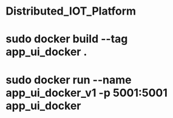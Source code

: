 # Distributed_IOT_Platform

# sudo docker build --tag app_ui_docker .
# sudo docker run --name app_ui_docker_v1 -p 5001:5001 app_ui_docker
